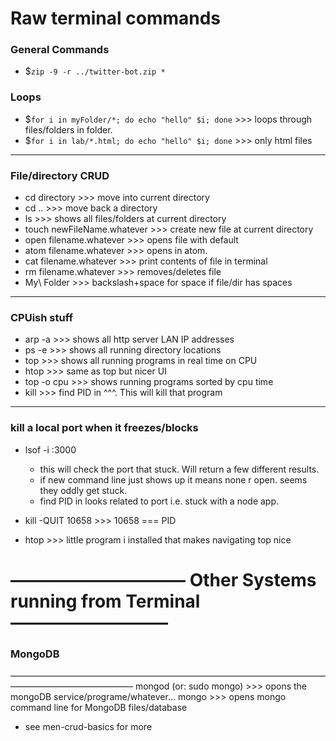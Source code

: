# Raw terminal commands

### General Commands
- $`zip -9 -r ../twitter-bot.zip *`


### Loops
- $`for i in myFolder/*; do echo "hello" $i; done` >>> loops through files/folders in folder.
- $`for i in lab/*.html; do echo "hello" $i; done` >>> only html files

---
### File/directory CRUD
- cd directory			>>> move into current directory
- cd ..				>>> move back a directory
- ls 				>>> shows all files/folders at current directory
- touch newFileName.whatever 	>>> create new file at current directory
- open filename.whatever		>>> opens file with default
- atom filename.whatever		>>> opens in atom.
- cat filename.whatever		>>> print contents of file in terminal
- rm filename.whatever		>>> removes/deletes file
- My\ Folder			>>> backslash+space for space if file/dir has spaces

---
### CPUish stuff
- arp -a 				>>> shows all http server LAN IP addresses
- ps -e				>>> shows all running directory locations
- top				>>> shows all running programs in real time on CPU
- htop			>>> same as top but nicer UI
- top -o cpu			>>> shows running programs sorted by cpu time
- kill <PID>			>>> find PID in ^^^. This will kill that program

----
### kill a local port when it freezes/blocks
- lsof -i :3000
	- this will check the port that stuck. Will return a few different results.
	- if new command line just shows up it means none r open. seems they oddly get stuck.
	- find PID in looks related to port i.e. stuck with a node app.
- kill -QUIT 10658		>>> 10658 === PID

- htop				>>> little program i installed that makes navigating top nice


# —————————— Other Systems running from Terminal ————————— #


### MongoDB
——————————————————————————————————————————————————
mongod (or: sudo mongo)		>>> opons the mongoDB service/programe/whatever…
mongo				>>> opens mongo command line for MongoDB files/database
- see men-crud-basics for more
